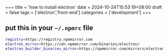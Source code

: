 +++
title = 'how to install electron'
date = 2024-10-24T15:53:19+08:00
draft = false
tags = ['electron','front-end']
categories = ['development']
+++

## put this in your `~/.npmrc` file

```bash
registry=https://registry.npmmirror.com
electron_mirror=https://cdn.npmmirror.com/binaries/electron/
electron_builder_binaries_mirror=https://npmmirror.com/mirrors/electron-builder-binaries/
```
